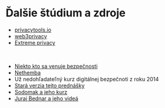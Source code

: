 # Ďalšie štúdium a zdroje

- [privacytools.io](https://www.privacytools.io/)
- [web3privacy](https://explorer.web3privacy.info/)
- [Extreme privacy](https://inteltechniques.com/book7.html)

<br>

- [Niekto kto sa venuje bezpečnosti](https://www.linkedin.com/in/peterpistek)
- [Nethemba](https://nethemba.com/sk/blog)
- Už nedohľadateľný kurz digitálnej bezpečnoti z roku 2014
- [Stará verzia tejto prednášky](https://tome.app/21-c8c/privacy-240215-clsn5nwhq0e12o45zsh08cp47)
- [Sodomak a jeho kurz](https://www.youtube.com/watch?v=GEjPeBniicM)
- [Juraj Bednar a jeho videá](https://www.youtube.com/watch?v=Rd-qwn9h03I)